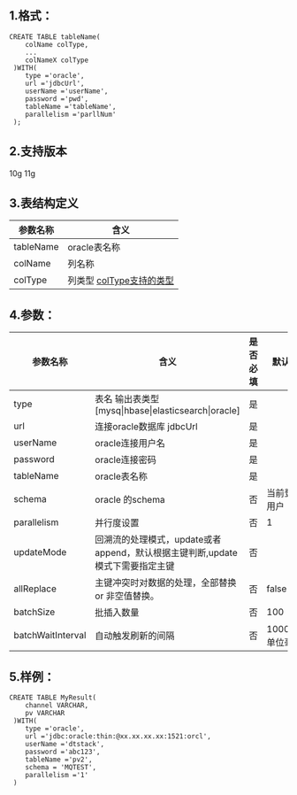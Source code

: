 ## 1.格式：
```
CREATE TABLE tableName(
    colName colType,
    ...
    colNameX colType
 )WITH(
    type ='oracle',
    url ='jdbcUrl',
    userName ='userName',
    password ='pwd',
    tableName ='tableName',
    parallelism ='parllNum'
 );

```

## 2.支持版本
  10g 11g
 
## 3.表结构定义
 
|参数名称|含义|
|----|---|
| tableName| oracle表名称|
| colName | 列名称|
| colType | 列类型 [colType支持的类型](colType.md)|

## 4.参数：

|参数名称|含义|是否必填|默认值|
|----|----|----|----|
|type |表名 输出表类型[mysq&#124;hbase&#124;elasticsearch&#124;oracle]|是||
|url | 连接oracle数据库 jdbcUrl |是||
|userName | oracle连接用户名 |是||
| password | oracle连接密码|是||
| tableName | oracle表名称|是||
| schema | oracle 的schema|否|当前登录用户|
| parallelism | 并行度设置|否|1|
| updateMode | 回溯流的处理模式，update或者append，默认根据主键判断,update模式下需要指定主键|否||
| allReplace | 主键冲突时对数据的处理，全部替换or 非空值替换。|否|false|
| batchSize | 批插入数量|否|100|
| batchWaitInterval |自动触发刷新的间隔|否|10000，单位毫秒|
  
## 5.样例：
```
CREATE TABLE MyResult(
    channel VARCHAR,
    pv VARCHAR
 )WITH(
    type ='oracle',
    url ='jdbc:oracle:thin:@xx.xx.xx.xx:1521:orcl',
    userName ='dtstack',
    password ='abc123',
    tableName ='pv2',
    schema = 'MQTEST',
    parallelism ='1'
 )
 ```